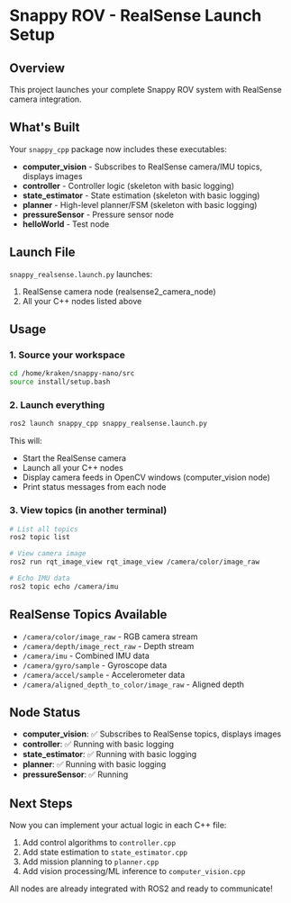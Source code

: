 # Snappy ROV - RealSense Launch Setup

## Overview
This project launches your complete Snappy ROV system with RealSense camera integration.

## What's Built
Your `snappy_cpp` package now includes these executables:
- **computer_vision** - Subscribes to RealSense camera/IMU topics, displays images
- **controller** - Controller logic (skeleton with basic logging)
- **state_estimator** - State estimation (skeleton with basic logging)
- **planner** - High-level planner/FSM (skeleton with basic logging)
- **pressureSensor** - Pressure sensor node
- **helloWorld** - Test node

## Launch File
`snappy_realsense.launch.py` launches:
1. RealSense camera node (realsense2_camera_node)
2. All your C++ nodes listed above

## Usage

### 1. Source your workspace
```bash
cd /home/kraken/snappy-nano/src
source install/setup.bash
```

### 2. Launch everything
```bash
ros2 launch snappy_cpp snappy_realsense.launch.py
```

This will:
- Start the RealSense camera
- Launch all your C++ nodes
- Display camera feeds in OpenCV windows (computer_vision node)
- Print status messages from each node

### 3. View topics (in another terminal)
```bash
# List all topics
ros2 topic list

# View camera image
ros2 run rqt_image_view rqt_image_view /camera/color/image_raw

# Echo IMU data
ros2 topic echo /camera/imu
```

## RealSense Topics Available
- `/camera/color/image_raw` - RGB camera stream
- `/camera/depth/image_rect_raw` - Depth stream
- `/camera/imu` - Combined IMU data
- `/camera/gyro/sample` - Gyroscope data
- `/camera/accel/sample` - Accelerometer data
- `/camera/aligned_depth_to_color/image_raw` - Aligned depth

## Node Status
- **computer_vision**: ✅ Subscribes to RealSense topics, displays images
- **controller**: ✅ Running with basic logging
- **state_estimator**: ✅ Running with basic logging
- **planner**: ✅ Running with basic logging
- **pressureSensor**: ✅ Running

## Next Steps
Now you can implement your actual logic in each C++ file:
1. Add control algorithms to `controller.cpp`
2. Add state estimation to `state_estimator.cpp`
3. Add mission planning to `planner.cpp`
4. Add vision processing/ML inference to `computer_vision.cpp`

All nodes are already integrated with ROS2 and ready to communicate!
